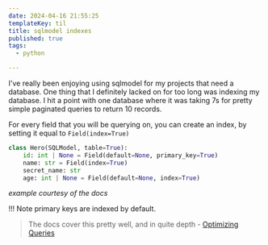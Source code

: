 ```yaml
---
date: 2024-04-16 21:55:25
templateKey: til
title: sqlmodel indexes
published: true
tags:
  - python

---
```


I've really been enjoying using sqlmodel for my projects that need a database.
One thing that I definitely lacked on for too long was indexing my database.  I
hit a point with one database where it was taking 7s for pretty simple
paginated queries to return 10 records.

For every field that you will be querying on, you can create an index, by
setting it equal to `Field(index=True)`

``` python
class Hero(SQLModel, table=True):
    id: int | None = Field(default=None, primary_key=True)
    name: str = Field(index=True)
    secret_name: str
    age: int | None = Field(default=None, index=True)
```

_example courtesy of the docs_

!!! Note
    primary keys are indexed by default.

> The docs cover this pretty well, and in quite depth - [Optimizing Queries](https://sqlmodel.tiangolo.com/tutorial/indexes/)
